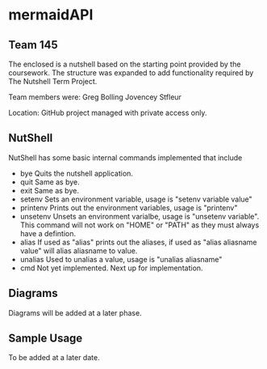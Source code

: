 # mermaidAPI

## Team 145

The enclosed is a nutshell based on the starting point provided by the coursework.  The structure was expanded to add functionality required by The Nutshell Term Project.

Team members were:
	Greg Bolling
	Jovencey Stfleur

Location:
	GitHub project managed with private access only.

## NutShell

NutShell has some basic internal commands implemented that include

- bye		Quits the nutshell application.
- quit		Same as bye.
- exit		Same as bye.
- setenv	Sets an environment variable, usage is "setenv variable value"
- printenv  Prints out the environment variables, usage is "printenv"
- unsetenv 	Unsets an environment varialbe, usage is "unsetenv variable".  This command will not work on "HOME" or "PATH" as they must always have a defintion.
- alias     If used as "alias" prints out the aliases, if used as "alias aliasname value" will alias aliasname to value.
- unalias   Used to unalias a value, usage is "unalias aliasname"
- cmd		Not yet implemented.  Next up for implementation.

## Diagrams

Diagrams will be added at a later phase.

## Sample Usage

To be added at a later date.
```